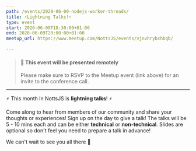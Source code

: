 ```yaml
---
path: /events/2020-06-09-nodejs-worker-threads/
title: ⚡️Lightning Talks!⚡️
type: event
start: 2020-06-09T18:30:00+01:00
end: 2020-06-09T20:00:00+01:00
meetup_url: https://www.meetup.com/NottsJS/events/vjnvhrybchbqb/

---
```


> #### 🎥 This event will be presented remotely
>
> Please make sure to RSVP to the Meetup event (link above) for an invite to the conference call.

---

⚡️ This month in NottsJS is **lightning talks**! ⚡️

Come along to hear from members of our community and share your thoughts or experiences! Sign up on the day to give a talk! The talks will be 5 - 10 mins each and can be either **technical** or **non-technical**. Slides are optional so don't feel you need to prepare a talk in advance!

We can't wait to see you all there 🥳
